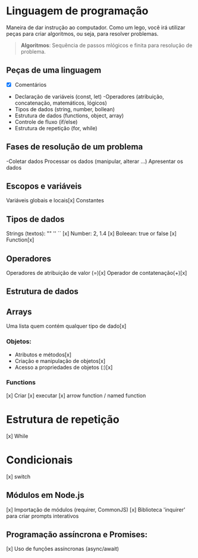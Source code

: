 # Linguagem de programação

Maneira de dar instrução ao computador.
Como um lego, você irá utilizar peças para criar algoritmos, ou seja, para resolver problemas.

> **Algoritmos**: Sequência de passos mlógicos e finita para resolução de problema.

## Peças de uma linguagem

- [x] Comentários
- Declaração de variáveis (const, let)
-Operadores (atribuição, concatenação, matemáticos, lógicos)
- Tipos de dados (string, number, bollean)
- Estrutura de dados (functions, object, array)
- Controle de fluxo (if/else)
- Estrutura de repetição (for, while)

## Fases de resolução de um problema

-Coletar dados
Processar os dados (manipular, alterar ...)
Apresentar os dados

## Escopos e variáveis

Variáveis globais e locais[x]
Constantes

## Tipos de dados

Strings (textos): "" '' `` [x]
Number: 2, 1.4 [x]
Boleean: true or false [x]
Function[x]

## Operadores

Operadores de atribuição de valor (=)[x]
Operador de contatenação(+)[x]

## Estrutura de dados

## Arrays

Uma lista quem contém qualquer tipo de dado[x]

### Objetos:

- Atributos e métodos[x]
- Criação e manipulação de objetos[x]
- Acesso a propriedades de objetos (:)[x]


### Functions

[x] Criar
[x] executar
[x] arrow function / named function

# Estrutura de repetição

[x] While

# Condicionais

[x] switch

## Módulos em Node.js

[x] Importação de módulos (requirer, CommonJS)
[x] Biblioteca 'inquirer' para criar prompts interativos

## Programação assíncrona e Promises:

[x] Uso de funções assíncronas (async/await)